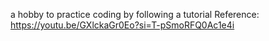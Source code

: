 a hobby to practice coding by following a tutorial 
Reference: https://youtu.be/GXlckaGr0Eo?si=T-pSmoRFQ0Ac1e4i 
